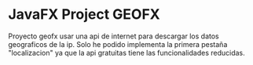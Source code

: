 # JavaFX Project GEOFX

Proyecto geofx usar una api de internet para descargar los datos geograficos de la ip.
Solo he podido implementa la primera pestaña "localizacion" ya que la api gratuitas tiene las funcionalidades reducidas.

